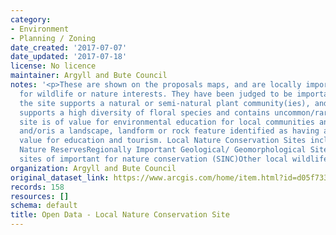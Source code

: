 ```yaml
---
category:
- Environment
- Planning / Zoning
date_created: '2017-07-07'
date_updated: '2017-07-18'
license: No licence
maintainer: Argyll and Bute Council
notes: '<p>These are shown on the proposals maps, and are locally important sites
  for wildlife or nature interests. They have been judged to be important because:
  the site supports a natural or semi-natural plant community(ies), and/orthe site
  supports a high diversity of floral species and contains uncommon/rare fauna, and/orthe
  site is of value for environmental education for local communities and local schools
  and/oris a landscape, landform or rock feature identified as having a particular
  value for education and tourism. Local Nature Conservation Sites include: Local
  Nature ReservesRegionally Important Geological/ Geomorphological SitesThe former
  sites of important for nature conservation (SINC)Other local wildlife sites</p>'
organization: Argyll and Bute Council
original_dataset_link: https://www.arcgis.com/home/item.html?id=d05f7337b41e48b4af933404dc0592a2
records: 158
resources: []
schema: default
title: Open Data - Local Nature Conservation Site
---
```

